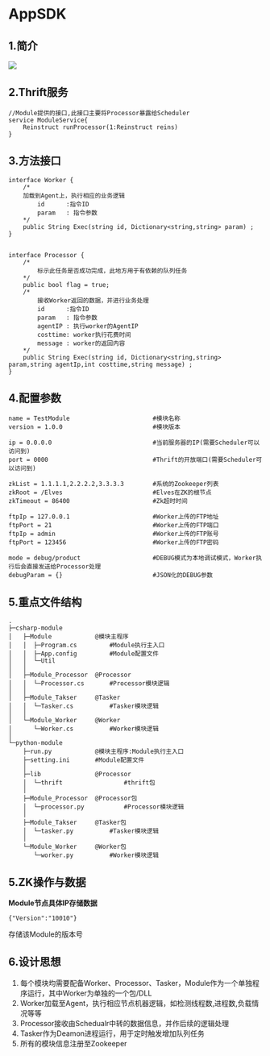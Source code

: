 # AppSDK #
## 1.简介 ##
![](http://gitlib.dev.gyyx.cn/dev/elves/raw/develop/designer/snapshot/module-f.jpg)


## 2.Thrift服务 ##

    //Module提供的接口,此接口主要将Processor暴露给Scheduler
	service ModuleService{
		Reinstruct runProcessor(1:Reinstruct reins)
	}


## 3.方法接口 ##


    interface Worker {
		/*
		加载到Agent上，执行相应的业务逻辑
			id		:指令ID
			param 	: 指令参数
		*/
	    public String Exec(string id, Dictionary<string,string> param) ;
    }


    interface Processor {
		/*
			标示此任务是否成功完成，此地方用于有依赖的队列任务
		*/
		public bool flag = true;
		/*
			接收Worker返回的数据，并进行业务处理
			id		:指令ID
			param 	: 指令参数
			agentIP : 执行worker的AgentIP
			costtime: worker执行花费时间
			message : worker的返回内容
		*/
	    public String Exec(string id, Dictionary<string,string> param,string agentIp,int costtime,string message) ;
    }


## 4.配置参数 ##

	name = TestModule						#模块名称
	version = 1.0.0 						#模块版本

	ip = 0.0.0.0 							#当前服务器的IP(需要Scheduler可以访问到)
	port = 0000  							#Thrift的开放端口(需要Scheduler可以访问到)

	zkList = 1.1.1.1,2.2.2.2,3.3.3.3 		#系统的Zookeeper列表
	zkRoot = /Elves 						#Elves在ZK的根节点
	zkTimeout = 86400 						#Zk超时时间

	ftpIp = 127.0.0.1						#Worker上传的FTP地址			
	ftpPort = 21							#Worker上传的FTP端口
	ftpIp = admin							#Worker上传的FTP账号			
	ftpPort = 123456						#Worker上传的FTP密码
			
	mode = debug/product					#DEBUG模式为本地调试模式，Worker执行后会直接发送给Processor处理
	debugParam = {}							#JSON化的DEBUG参数
	

## 5.重点文件结构 ##

	.
	├─csharp-module
	│   ├─Module			@模块主程序
	│   │  ├─Program.cs			#Module执行主入口
	│   │  ├─App.config			#Module配置文件
	│   │  └─Util
	│   │
	│   ├─Module_Processor	@Processor
	│   │  └─Processor.cs		#Processor模块逻辑
	│   │
	│   ├─Module_Takser		@Tasker
	│   │  └─Tasker.cs			#Tasker模块逻辑
	│   │
	│   └─Module_Worker		@Worker
	│      └─Worker.cs			#Worker模块逻辑
	│   
	└─python-module
	    ├─run.py			@模块主程序:Module执行主入口
	    ├─setting.ini		#Module配置文件
        │
	    ├─lib				@Processor
	    │  └─thrift					#thrift包
        │
	    ├─Module_Processor	@Processor包
	    │  └─processor.py			#Processor模块逻辑
        │
	    ├─Module_Takser		@Tasker包
	    │  └─tasker.py			#Tasker模块逻辑
        │
	    └─Module_Worker		@Worker包
	       └─worker.py			#Worker模块逻辑

## 5.ZK操作与数据 ##

**Module节点具体IP存储数据**

	{"Version":"10010"}
    
存储该Module的版本号


## 6.设计思想 ##

1. 每个模块均需要配备Worker、Processor、Tasker，Module作为一个单独程序运行，其中Worker为单独的一个包/DLL
1. Worker加载至Agent，执行相应节点机器逻辑，如检测线程数,进程数,负载情况等等
1. Processor接收由Schedualr中转的数据信息，并作后续的逻辑处理
1. Tasker作为Deamon进程运行，用于定时触发增加队列任务
1. 所有的模块信息注册至Zookeeper